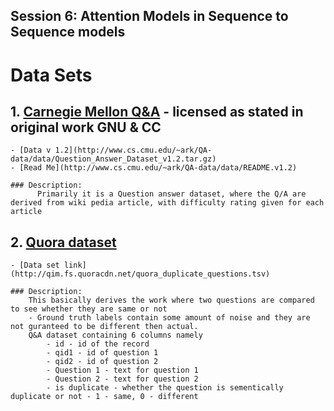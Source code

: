 ## Session 6: Attention Models in Sequence to Sequence models

# Data Sets
## 1. [Carnegie Mellon Q&A](http://www.cs.cmu.edu/~ark/QA-data/) - licensed as stated in original work GNU & CC ##

    - [Data v 1.2](http://www.cs.cmu.edu/~ark/QA-data/data/Question_Answer_Dataset_v1.2.tar.gz)
    - [Read Me](http://www.cs.cmu.edu/~ark/QA-data/data/README.v1.2)
   
    ### Description: 
          Primarily it is a Question answer dataset, where the Q/A are derived from wiki pedia article, with difficulty rating given for each article
    
 ## 2. [Quora dataset](https://quoradata.quora.com/First-Quora-Dataset-Release-Question-Pairs) ##
    - [Data set link](http://qim.fs.quoracdn.net/quora_duplicate_questions.tsv) 
    
    ### Description:
        This basically derives the work where two questions are compared to see whether they are same or not
        - Ground truth labels contain some amount of noise and they are not guranteed to be different then actual.
        Q&A dataset containing 6 columns namely
            - id - id of the record
            - qid1 - id of question 1
            - qid2 - id of question 2
            - Question 1 - text for question 1
            - Question 2 - text for question 2
            - is duplicate - whether the question is sementically duplicate or not - 1 - same, 0 - different
